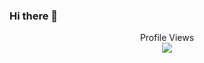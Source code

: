 ### Hi there 👋

<p align="center"> 
  Profile Views <br>
  <img src="https://profile-counter.glitch.me/ziad729/count.svg" />
</p>
<!--
**ziad729/ziad729** is a ✨ _special_ ✨ repository because its `README.md` (this file) appears on your GitHub profile.

Here are some ideas to get you started:

- 🔭 I’m currently working on ...
- 🌱 I’m currently learning ...
- 👯 I’m looking to collaborate on ...
- 🤔 I’m looking for help with ...
- 💬 Ask me about ...
- 📫 How to reach me: ...
- 😄 Pronouns: ...
- ⚡ Fun fact: ...
-->
